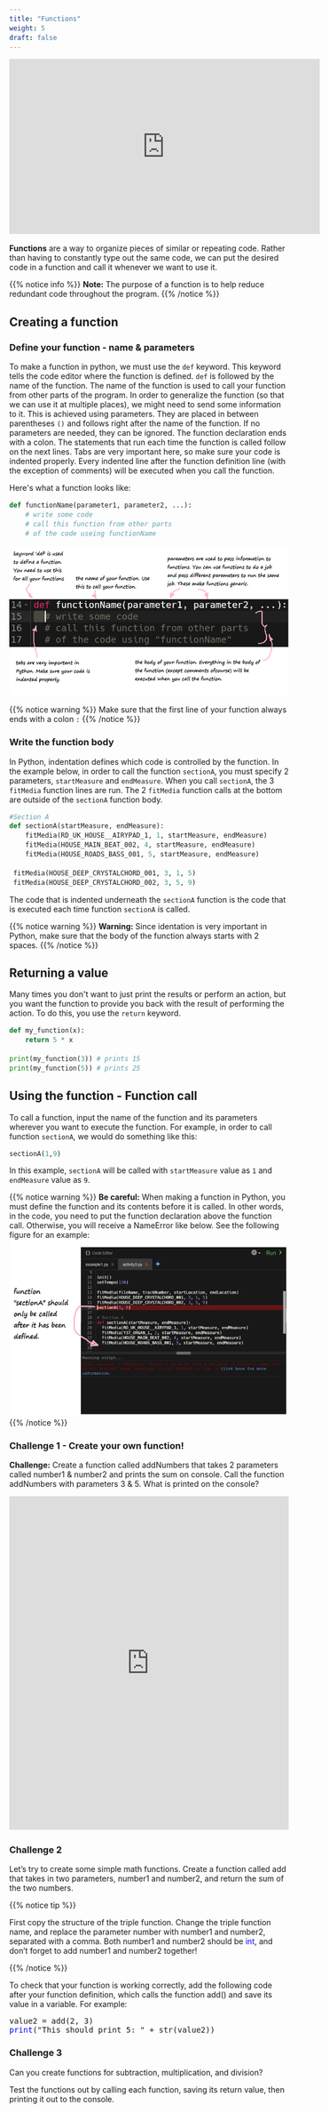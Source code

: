 ```yaml
---
title: "Functions"
weight: 5
draft: false
---
```

<iframe width="560" height="315" src="https://www.youtube.com/embed/0207zoiJ6s8" frameborder="0" allow="accelerometer; autoplay; encrypted-media; gyroscope; picture-in-picture" allowfullscreen></iframe>

**Functions** are a way to organize pieces of similar or repeating code. Rather than having to constantly type out the same code, we can put the desired code in a function and call it whenever we want to use it.

{{% notice info %}}
**Note:** The purpose of a function is to help reduce redundant code
throughout the program.
{{% /notice %}}

## Creating a function

### Define your function - name & parameters

To make a function in python, we must use the `def` keyword. This keyword tells the code editor where the function is defined. `def` is followed by the name of the function. The name of the function is used to call your function from other parts of the program.
 In order to generalize the function (so that we can use it at multiple places), we might need to send some information to it. This is achieved using parameters. They are placed in between parentheses `()` and follows right after the name of the function. If no parameters are needed, they can be ignored. The function declaration ends with a colon. 
 The statements that run each time the function is called follow on the next lines. Tabs are very important here, so make sure your code is indented properly. Every indented line after the function definition line (with the exception of comments)  will be executed when you call the function.

 Here's what a function looks like:

```python
def functionName(parameter1, parameter2, ...):
    # write some code
    # call this function from other parts
    # of the code useing functionName
```
![Graphic describing the structure of a function](../img/annotated-screenshot-function.png)

{{% notice warning %}}
Make sure that the first line of your function always ends with a colon `:`
{{% /notice %}}

### Write the function body

In Python, indentation defines which code is controlled by the function. In the example below, in order to call the function `sectionA`, you must specify 2 parameters, `startMeasure` and `endMeasure`. When you call `sectionA`, the 3 `fitMedia` function lines are run. The 2 `fitMedia` function calls at the bottom are outside of the `sectionA` function body.

```python
#Section A
def sectionA(startMeasure, endMeasure):
    fitMedia(RD_UK_HOUSE__AIRYPAD_1, 1, startMeasure, endMeasure)
    fitMedia(HOUSE_MAIN_BEAT_002, 4, startMeasure, endMeasure)
    fitMedia(HOUSE_ROADS_BASS_001, 5, startMeasure, endMeasure)

 fitMedia(HOUSE_DEEP_CRYSTALCHORD_001, 3, 1, 5)
 fitMedia(HOUSE_DEEP_CRYSTALCHORD_002, 3, 5, 9)   
```

The code that is indented underneath the `sectionA` function is the code that is executed each time function `sectionA` is called.

{{% notice warning %}}
**Warning:** Since identation is very important in Python, make sure
that the body of the function always starts with 2 spaces.
{{% /notice %}}

## Returning a value
Many times you don't want to just print the results or perform an action, but you want the function to provide you back with the result of performing the action. To do this, you use the `return` keyword.

```python
def my_function(x):
    return 5 * x

print(my_function(3)) # prints 15
print(my_function(5)) # prints 25
```

## Using the function - Function call

To call a function, input the name of the function and its parameters
wherever you want to execute the function. For example, in order to call function `sectionA`, we would do something like this:

```python
sectionA(1,9)
```

In this example, `sectionA` will be called with `startMeasure` value as `1` and `endMeasure` value as `9`.

{{% notice warning %}}
**Be careful:** When making a function in Python, you must define the
function and its contents before it is called. In other words, in the
code, you need to put the function declaration above the function call.
Otherwise, you will receive a NameError like below. See the following
figure for an example:
![Example showing the function called before the name defintion and the producting NameError](../img/annotated-screenshot-function4-error.png)
{{% /notice %}}

### Challenge 1 - Create your own function!

**Challenge:** Create a function called addNumbers that takes 2 parameters called number1 & number2 and prints the sum on console. Call the function addNumbers with parameters 3 & 5.
What is printed on the console?

<iframe src="https://trinket.io/embed/python/52ce76e1d0" width="100%" height="600" frameborder="0" marginwidth="0" marginheight="0" allowfullscreen></iframe>

### Challenge 2

Let’s try to create some simple math functions. Create a function called add that takes in two parameters, number1 and number2, and return the sum of the two numbers.

{{% notice tip %}}

First copy the structure of the triple function. Change the triple function name, and replace the parameter number with number1 and number2, separated with a comma. Both number1 and number2 should be <font color="blue">int</font>, and don’t forget to add number1 and number2 together!

{{% /notice %}}

To check that your function is working correctly, add the following code after your function definition, which calls the function add() and save its value in a variable. For example:

<pre>
value2 = add(2, 3)
<font color="blue">print</font>("This should print 5: " + str(value2))
</pre>

### Challenge 3

Can you create functions for subtraction, multiplication, and division? 

Test the functions out by calling each function, saving its return value, then printing it out to the console.